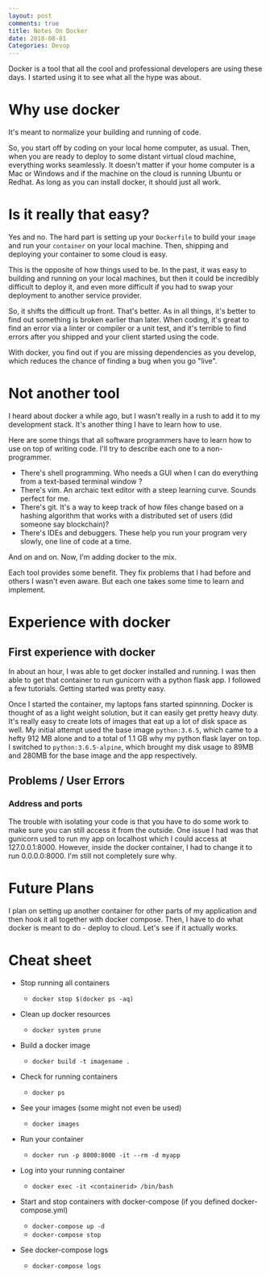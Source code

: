 ```yaml
---
layout: post
comments: true
title: Notes On Docker
date: 2018-08-01
Categories: Devop
---
```


Docker is a tool that all the cool and professional developers are using these days. I started using it to see what all the hype was about.

# Why use docker

It's meant to normalize your building and running of code.

So, you start off by coding on your local home computer, as usual. Then, when you are ready to deploy to some distant virtual cloud machine, everything works seamlessly. It doesn't matter if your home computer is a Mac or Windows and if the machine on the cloud is running Ubuntu or Redhat. As long as you can install docker, it should just all work.

# Is it really that easy?

Yes and no. The hard part is setting up your `Dockerfile` to build your `image` and run your `container` on your local machine. Then, shipping and deploying your container to some cloud is easy.

This is the opposite of how things used to be. In the past, it was easy to building and running on your local machines, but then it could be incredibly difficult to deploy it, and even more difficult if you had to swap your deployment to another service provider. 

So, it shifts the difficult up front. That's better. As in all things, it's better to find out something is broken earlier than later. When coding, it's great to find an error via a linter or compiler or a unit test, and it's terrible to find errors after you shipped and your client started using the code. 

With docker, you find out if you are missing dependencies as you develop, which reduces the chance of finding a bug when you go "live".

# Not another tool

I heard about docker a while ago, but I wasn't really in a rush to add it to my development stack. It's another thing I have to learn how to use.

Here are some things that all software programmers have to learn how to use on top of writing code. I'll try to describe each one to a non-programmer. 

- There's shell programming. Who needs a GUI when I can do everything from a text-based terminal window ?
- There's vim. An archaic text editor with a steep learning curve. Sounds perfect for me. 
- There's git. It's a way to keep track of how files change based on a hashing algorithm that works with a distributed set of users (did someone say blockchain)?
- There's IDEs and debuggers. These help you run your program very slowly, one line of code at a time. 

And on and on. Now, I'm adding docker to the mix.

Each tool provides some benefit. They fix problems that I had before and others I wasn't even aware. But each one takes some time to learn and implement.

# Experience with docker

## First experience with docker

In about an hour, I was able to get docker installed and running. I was then able to get that container to run gunicorn with a python flask app. I followed a few tutorials. Getting started was pretty easy.

Once I started the container, my laptops fans started spinnning. Docker is thought of as a light weight solution, but it can easily get pretty heavy duty. It's really easy to create lots of images that eat up a lot of disk space as well. My initial attempt used the base image `python:3.6.5`, which came to a hefty 912 MB alone and to a total of 1.1 GB why my python flask layer on top. I switched to `python:3.6.5-alpine`, which brought my disk usage to 89MB and 280MB for the base image and the app respectively.


## Problems / User Errors

### Address and ports

The trouble with isolating your code is that you have to do some work to make sure you can still access it from the outside. One issue I had was that gunicorn used to run my app on localhost which I could access at 127.0.0.1:8000. However, inside the docker container, I had to change it to run 0.0.0.0:8000. I'm still not completely sure why. 

# Future Plans
I plan on setting up another container for other parts of my application and then hook it all together with docker compose. Then, I have to do what docker is meant to do - deploy to cloud.  Let's see if it actually works. 

# Cheat sheet
+ Stop running all containers

    + `docker stop $(docker ps -aq)`

+ Clean up docker resources
    + `docker system prune`

+ Build a docker image
    + `docker build -t imagename .`

+ Check for running containers
    + `docker ps`

+ See your images (some might not even be used)
    + `docker images`

+ Run your container
    + `docker run -p 8000:8000 -it --rm -d myapp`

+ Log into your running container
    + `docker exec -it <containerid> /bin/bash`
    
+ Start and stop containers with docker-compose (if you defined docker-compose.yml)
    + `docker-compose up -d` 
    + `docker-compose stop`

+ See docker-compose logs
    + `docker-compose logs`

